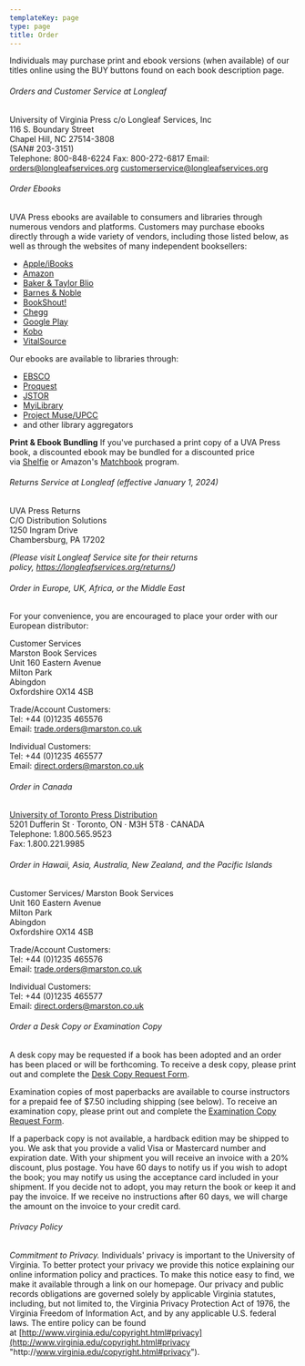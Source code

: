 ```yaml
---
templateKey: page
type: page
title: Order
---
```

Individuals may purchase print and ebook versions (when available) of our titles online using the BUY buttons found on each book description page.

###### Orders and Customer Service at Longleaf

University of Virginia Press c/o Longleaf Services, Inc\
116 S. Boundary Street\
Chapel Hill, NC 27514-3808\
(SAN# 203-3151)\
Telephone: 800-848-6224 Fax: 800-272-6817
Email: [orders@longleafservices.org](mailto:orders@longleafservices.org)
[customerservice@longleafservices.org](mailto:customerservice@longleafservices.org)

###### Order Ebooks

UVA Press ebooks are available to consumers and libraries through numerous vendors and platforms. Customers may purchase ebooks directly through a wide variety of vendors, including those listed below, as well as through the websites of many independent booksellers:

* [Apple/iBooks](http://apple.com/ibooks)
* [Amazon](http://www.amazon.com/books "Amazon Books")
* [Baker & Taylor Blio](https://www.blio.com/)
* [Barnes & Noble](http://www.barnesandnoble.com/)
* [BookShout!](http://bookshout.com/)
* [Chegg](http://www.chegg.com/)
* [Google Play](https://play.google.com/store/books)
* [Kobo](http://www.kobobooks.com/)
* [VitalSource](http://www.vitalsource.com/Pages/home.aspx)

Our ebooks are available to libraries through:

* [EBSCO](http://www.ebscohost.com/)
* [Proquest](https://www.proquest.com/)
* [JSTOR](http://www.jstor.org/)
* [MyiLibrary](https://www.myilibrary.com/Home.aspx)
* [Project Muse/UPCC](http://muse.jhu.edu/about/UPCC.html)
* and other library aggregators

**Print & Ebook Bundling** If you've purchased a print copy of a UVA Press book, a discounted ebook may be bundled for a discounted price via [Shelfie](http://www.shelfie.com/) or Amazon's [Matchbook](https://www.amazon.com/gp/digital/ep-landing-page?ie=UTF8&*Version*=1&*entries*=0) program.

###### Returns Service at Longleaf (effective January 1, 2024)

UVA Press Returns\
C/O   Distribution Solutions\
1250 Ingram Drive\
Chambersburg, PA 17202

*(Please visit Longleaf Service site for their returns policy, <https://longleafservices.org/returns/>)*

###### Order in Europe, UK, Africa, or the Middle East

For your convenience, you are encouraged to place your order with our European distributor:

Customer Services\
Marston Book Services\
Unit 160 Eastern Avenue\
Milton Park\
Abingdon\
Oxfordshire OX14 4SB

Trade/Account Customers:\
Tel: +44 (0)1235 465576\
Email: [trade.orders@marston.co.uk](trade.orders@marston.co.uk)
 
Individual Customers:\
Tel: +44 (0)1235 465577\
Email: [direct.orders@marston.co.uk](direct.orders@marston.co.uk)

###### Order in Canada

[U](http://www.sbookscan.com/)[niversity of Toronto Press Distribution](http://www.utpdistribution.com/customer_info.php?section=Customer%20Information&sectionID=3&subsectionID=1&pageID=1)\
5201 Dufferin St · Toronto, ON · M3H 5T8 · CANADA\
Telephone: 1.800.565.9523\
Fax: 1.800.221.9985

###### Order in Hawaii, Asia, Australia, New Zealand, and the Pacific Islands

Customer Services/
Marston Book Services\
Unit 160 Eastern Avenue\
Milton Park\
Abingdon\
Oxfordshire OX14 4SB

Trade/Account Customers:\
Tel: +44 (0)1235 465576\
Email: [trade.orders@marston.co.uk](trade.orders@marston.co.uk)
 
Individual Customers:\
Tel: +44 (0)1235 465577\
Email: [direct.orders@marston.co.uk](direct.orders@marston.co.uk)

###### Order a Desk Copy or Examination Copy

A desk copy may be requested if a book has been adopted and an order has been placed or will be forthcoming. To receive a desk copy, please print out and complete the [Desk Copy Request Form](https://www.upress.virginia.edu/content/desk-copy-request-form "Desk Copy").

Examination copies of most paperbacks are available to course instructors for a prepaid fee of $7.50 including shipping (see below). To receive an examination copy, please print out and complete the [Examination Copy Request Form](https://www.upress.virginia.edu/content/exam-copy-request-form "Exam Copy").

If a paperback copy is not available, a hardback edition may be shipped to you. We ask that you provide a valid Visa or Mastercard number and expiration date. With your shipment you will receive an invoice with a 20% discount, plus postage. You have 60 days to notify us if you wish to adopt the book; you may notify us using the acceptance card included in your shipment. If you decide not to adopt, you may return the book or keep it and pay the invoice. If we receive no instructions after 60 days, we will charge the amount on the invoice to your credit card.

###### Privacy Policy

*Commitment to Privacy.* Individuals' privacy is important to the University of Virginia. To better protect your privacy we provide this notice explaining our online information policy and practices. To make this notice easy to find, we make it available through a link on our homepage. Our privacy and public records obligations are governed solely by applicable Virginia statutes, including, but not limited to, the Virginia Privacy Protection Act of 1976, the Virginia Freedom of Information Act, and by any applicable U.S. federal laws. The entire policy can be found at [http://www.virginia.edu/copyright.html#privacy](http://www.virginia.edu/copyright.html#privacy "http\://www.virginia.edu/copyright.html#privacy").